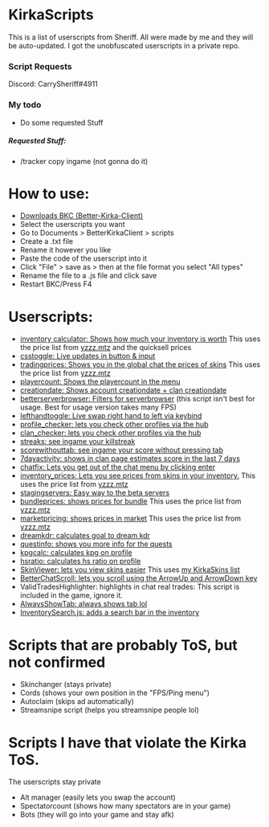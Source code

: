 # KirkaScripts

This is a list of userscripts from Sheriff. All were made by me and they will be auto-updated. I got the unobfuscated userscripts in a private repo.
### Script Requests
Discord: CarrySheriff#4911
### My todo
- Do some requested Stuff
##### Requested Stuff:
- /tracker copy ingame (not gonna do it)

# How to use:
-  [Downloads BKC (Better-Kirka-Client)](https://github.com/42infi/better-kirka-client/releases)
- Select the userscripts you want
- Go to Documents > BetterKirkaClient > scripts
- Create a .txt file
- Rename it however you like
- Paste the code of the userscript into it
- Click "File" > save as > then at the file format you select "All types"
- Rename the file to a .js file and click save
- Restart BKC/Press F4

# Userscripts:
- [inventory calculator: Shows how much your inventory is worth](https://raw.githubusercontent.com/SheriffCarry/KirkaScripts/main/Userscript/inventory_calculator.js) This uses the price list from [yzzz.mtz](https://docs.google.com/spreadsheets/d/1VqX9kwJx0WlHWKCJNGyIQe33APdUSXz0hEFk6x2-3bU/edit#gid=0) and the quicksell prices
- [csstoggle: Live updates in button & input](https://raw.githubusercontent.com/SheriffCarry/KirkaScripts/main/Userscript/csstoggle.js)
- [tradingprices: Shows you in the global chat the prices of skins](https://raw.githubusercontent.com/SheriffCarry/KirkaScripts/main/Userscript/tradingprices.js) This uses the price list from [yzzz.mtz](https://docs.google.com/spreadsheets/d/1VqX9kwJx0WlHWKCJNGyIQe33APdUSXz0hEFk6x2-3bU/edit#gid=0)
- [playercount: Shows the playercount in the menu](https://raw.githubusercontent.com/SheriffCarry/KirkaScripts/main/Userscript/playercount.js)
- [creationdate: Shows account creationdate + clan creationdate](https://raw.githubusercontent.com/SheriffCarry/KirkaScripts/main/Userscript/creationdate.js)
- [betterserverbrowser: Filters for serverbrowser](https://raw.githubusercontent.com/SheriffCarry/KirkaScripts/main/Userscript/betterserverbrowser.js) (this script isn't best for usage. Best for usage version takes many FPS)
- [lefthandtoggle: Live swap right hand to left via keybind](https://raw.githubusercontent.com/SheriffCarry/KirkaScripts/main/Userscript/lefthandtoggle.js)
- [profile_checker: lets you check other profiles via the hub](https://raw.githubusercontent.com/SheriffCarry/KirkaScripts/main/Userscript/profile_checker.js)
- [clan_checker: lets you check other profiles via the hub](https://raw.githubusercontent.com/SheriffCarry/KirkaScripts/main/Userscript/clan_checker.js)
- [streaks: see ingame your killstreak](https://raw.githubusercontent.com/SheriffCarry/KirkaScripts/main/Userscript/streaks.js)
- [scorewithouttab: see ingame your score without pressing tab](https://raw.githubusercontent.com/SheriffCarry/KirkaScripts/main/Userscript/scorewithouttab.js)
- [7dayactivity: shows in clan page estimates score in the last 7 days](https://raw.githubusercontent.com/SheriffCarry/KirkaScripts/main/Userscript/7dayactivity.js)
- [chatfix: Lets you get out of the chat menu by clicking enter](https://raw.githubusercontent.com/SheriffCarry/KirkaScripts/main/Userscript/chatfix.js)
- [inventory_prices: Lets you see prices from skins in your inventory.](https://raw.githubusercontent.com/SheriffCarry/KirkaScripts/main/Userscript/inventory_prices.js) This uses the price list from [yzzz.mtz](https://docs.google.com/spreadsheets/d/1VqX9kwJx0WlHWKCJNGyIQe33APdUSXz0hEFk6x2-3bU/edit#gid=0)
- [stagingservers: Easy way to the beta servers](https://raw.githubusercontent.com/SheriffCarry/KirkaScripts/main/Userscript/stagingservers.js)
- [bundleprices: shows prices for bundle](https://raw.githubusercontent.com/SheriffCarry/KirkaScripts/main/Userscript/bundleprices.js) This uses the price list from [yzzz.mtz](https://docs.google.com/spreadsheets/d/1VqX9kwJx0WlHWKCJNGyIQe33APdUSXz0hEFk6x2-3bU/edit#gid=0)
- [marketpricing: shows prices in market](https://raw.githubusercontent.com/SheriffCarry/KirkaScripts/main/Userscript/marketpricing.js) This uses the price list from [yzzz.mtz](https://docs.google.com/spreadsheets/d/1VqX9kwJx0WlHWKCJNGyIQe33APdUSXz0hEFk6x2-3bU/edit#gid=0)
- [dreamkdr: calculates goal to dream kdr](https://raw.githubusercontent.com/SheriffCarry/KirkaScripts/main/Userscript/dreamkdr.js)
- [questinfo: shows you more info for the quests](https://raw.githubusercontent.com/SheriffCarry/KirkaScripts/main/Userscript/questinfo.js)
- [kpgcalc: calculates kpg on profile](https://raw.githubusercontent.com/SheriffCarry/KirkaScripts/main/Userscript/kpg.js)
- [hsratio: calculates hs ratio on profile](https://raw.githubusercontent.com/SheriffCarry/KirkaScripts/main/Userscript/hsratio.js)
- [SkinViewer: lets you view skins easier](https://raw.githubusercontent.com/SheriffCarry/KirkaScripts/main/Userscript/SkinViewer.js) This uses [my KirkaSkins list](https://github.com/SheriffCarry/KirkaSkins)
- [BetterChatScroll: lets you scroll using the ArrowUp and ArrowDown key](https://raw.githubusercontent.com/SheriffCarry/KirkaScripts/main/Userscript/BetterChatScroll.js)
- ValidTradesHighlighter: highlights in chat real trades: This script is included in the game, ignore it.
- [AlwaysShowTab: always shows tab lol](https://raw.githubusercontent.com/SheriffCarry/KirkaScripts/main/Userscript/AlwaysShowTab.js)
- [InventorySearch.js: adds a search bar in the inventory](https://raw.githubusercontent.com/SheriffCarry/KirkaScripts/main/Userscript/InventorySearch.js)

# Scripts that are probably ToS, but not confirmed
- Skinchanger (stays private)
- Cords (shows your own position in the "FPS/Ping menu")
- Autoclaim (skips ad automatically)
- Streamsnipe script (helps you streamsnipe people lol)

# Scripts I have that violate the Kirka ToS.
The userscripts stay private
- Alt manager (easily lets you swap the account)
- Spectatorcount (shows how many spectators are in your game)
- Bots (they will go into your game and stay afk)
